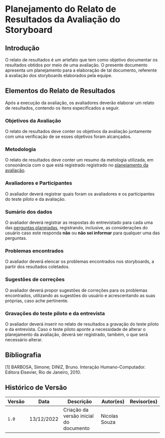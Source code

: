 # Planejamento do Relato de Resultados da Avaliação do Storyboard

## Introdução

O relato de resultados é um artefato que tem como objetivo documentar os resultados obtidos por meio de uma avaliação. O presente documento apresenta um planejamento para a elaboração de tal documento, referente à avaliação dos storyboards elaborados pela equipe.

## Elementos do Relato de Resultados

Após a execução da avaliação, os avaliadores deverão elaborar um relato de resultados, contendo os itens especificados a seguir.

### Objetivos da Avaliação

O relato de resultados deve conter os objetivos da avaliação juntamente com uma verificação de se esses objetivos foram alcançados.

### Metodologia

O relato de resultados deve conter um resumo da metologia utilizada, em consonância com o que está registrado registrado no [planejamento da avaliação](planejamento_avaliacao.md#metodologia).

### Avaliadores e Participantes

O avaliador deverá registrar quais foram os avaliadores e os participantes do teste piloto e da avaliação.

### Sumário dos dados

O avaliador deverá registrar as respostas do entrevistado para cada uma das [perguntas planejadas](planejamento_avaliacao.md#perguntas), registrando, inclusive, as considerações do usuário caso este responda **não** ou **não sei informar** para qualquer uma das perguntas.

### Problemas encontrados

O avaliador deverá elencar os problemas encontrados nos storyboards, a partir dos resultados coletados.

### Sugestões de correções

O avaliador deverá propor sugestões de correções para os problemas encontrados, utilizando as sugestões do usuário e acrescentando as suas próprias, caso ache pertinente.

### Gravações do teste piloto e da entrevista

O avaliador deverá inserir no relato de resultados a gravação do teste piloto e da entrevista. Caso o teste piloto aponte a necessidade de alterar o planejamento da avaliação, deverá ser registrado, também, o que será necessário alterar.

## Bibliografia

[1] BARBOSA, Simone; DINIZ, Bruno. Interação Humano-Computador. Editora Elsevier, Rio de Janeiro, 2010.

## Histórico de Versão

| Versão | Data  | Descrição                          | Autor(es)     |  Revisor(es)  |
| ------ | ----- | ---------------------------------- | ------------- | ------------- |
| `1.0`  | 13/12/2022      | Criação da versão inicial do documento | Nicolas Souza |               |
